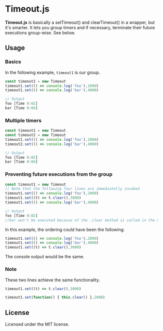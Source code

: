 # Timeout.js

**Timeout.js** is basically a setTimeout() and clearTimeout() in a wrapper, but it's smarter. It lets you group timers and if necessary, terminate their future executions group-wise. See below.

## Usage
### Basics
In the following example, `timeout1` is our group. 

```js
const timeout1 = new Timeout
timeout1.set(() => console.log('foo'),2000)
timeout1.set(() => console.log('bar'),4000)
```
```js
// Output
foo [Time 0:02]
bar [Time 0:04]
```
### Multiple timers
```js
const timeout1 = new Timeout
const timeout2 = new Timeout
timeout1.set(() => console.log('foo'),2000)
timeout2.set(() => console.log('bar'),4000)
```
```js
// Output
foo [Time 0:02]
bar [Time 0:04]
```
### Preventing future executions from the group
```js
const timeout1 = new Timeout
// Note that the following four lines are immediatelly invoked
timeout1.set(() => console.log('foo'),2000)
timeout1.set((t) => t.clear(),3000)
timeout1.set(() => console.log('bar'),4000)
```
```js
// Output
foo [Time 0:02]
//bar won't be executed because of the .clear method is called in the middle line
```
In this example, the ordering could have been the following:
```js
timeout1.set(() => console.log('foo'),2000)
timeout1.set(() => console.log('bar'),4000)
timeout1.set((t) => t.clear(),3000)
```
The console output would be the same.

### Note
These two lines achieve the same functionality.
```js
timeout1.set((t) => t.clear(),3000)
```
```js
timeout1.set(function() { this.clear() },2000)
```


## License

Licensed under the MIT license.